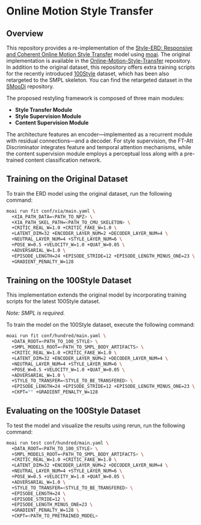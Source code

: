 # Online Motion Style Transfer

## Overview
This repository provides a re-implementation of the [Style-ERD: Responsive and Coherent Online Motion Style Transfer](https://openaccess.thecvf.com/content/CVPR2022/papers/Tao_Style-ERD_Responsive_and_Coherent_Online_Motion_Style_Transfer_CVPR_2022_paper.pdf) model using [moai](https://github.com/moverseai/moai). The original implementation is available in the [Online-Motion-Style-Transfer](https://github.com/tianxintao/Online-Motion-Style-Transfer) repository. In addition to the original dataset, this repository offers extra training scripts for the recently introduced [100Style](https://www.ianxmason.com/100style/) dataset, which has been also retargeted to the SMPL skeleton. You can find the retargeted dataset in the [SMooDi](https://github.com/neu-vi/SMooDi) repository.

The proposed restyling framework is composed of three main modules:
- **Style Transfer Module**
- **Style Supervision Module**
- **Content Supervision Module**

The architecture features an encoder—implemented as a recurrent module with residual connections—and a decoder. For style supervision, the FT-Att Discriminator integrates feature and temporal attention mechanisms, while the content supervision module employs a perceptual loss along with a pre-trained content classification network.

## Training on the Original Dataset
To train the ERD model using the original dataset, run the following command:

```bash
moai run fit conf/xia/main.yaml \
  +XIA_PATH_DATA=<PATH_TO_NPZ> \
  +XIA_PATH_SKEL_PATH=<PATH_TO_CMU_SKELETON> \
  +CRITIC_REAL_W=1.0 +CRITIC_FAKE_W=1.0 \
  +LATENT_DIM=32 +ENCODER_LAYER_NUM=2 +DECODER_LAYER_NUM=4 \
  +NEUTRAL_LAYER_NUM=4 +STYLE_LAYER_NUM=6 \
  +POSE_W=0.5 +VELOCITY_W=1.0 +QUAT_W=0.05 \
  +ADVERSARIAL_W=1.0 \
  +EPISODE_LENGTH=24 +EPISODE_STRIDE=12 +EPISODE_LENGTH_MINUS_ONE=23 \
  +GRADIENT_PENALTY_W=128
```

## Training on the 100Style Dataset
This implementation extends the original model by incorporating training scripts for the latest 100Style dataset.

*Note: SMPL is required.*

To train the model on the 100Style dataset, execute the following command:

```bash
moai run fit conf/hundred/main.yaml \
  +DATA_ROOT=<PATH_TO_100_STYLE> \
  +SMPL_MODELS_ROOT=<PATH_TO_SMPL_BODY_ARTIFACTS> \
  +CRITIC_REAL_W=1.0 +CRITIC_FAKE_W=1.0 \
  +LATENT_DIM=32 +ENCODER_LAYER_NUM=2 +DECODER_LAYER_NUM=4 \
  +NEUTRAL_LAYER_NUM=4 +STYLE_LAYER_NUM=6 \
  +POSE_W=0.5 +VELOCITY_W=1.0 +QUAT_W=0.05 \
  +ADVERSARIAL_W=1.0 \
  +STYLE_TO_TRANSFER=<STYLE_TO_BE_TRANSFERED> \
  +EPISODE_LENGTH=24 +EPISODE_STRIDE=12 +EPISODE_LENGTH_MINUS_ONE=23 \
  +CKPT="" +GRADIENT_PENALTY_W=128
```

## Evaluating on the 100Style Dataset

To test the model and visualize the results using rerun, run the following command:

```bash
moai run test conf/hundred/main.yaml \
  +DATA_ROOT=<PATH_TO_100_STYLE> \
  +SMPL_MODELS_ROOT=<PATH_TO_SMPL_BODY_ARTIFACTS> \
  +CRITIC_REAL_W=1.0 +CRITIC_FAKE_W=1.0 \
  +LATENT_DIM=32 +ENCODER_LAYER_NUM=2 +DECODER_LAYER_NUM=4 \
  +NEUTRAL_LAYER_NUM=4 +STYLE_LAYER_NUM=6 \
  +POSE_W=0.5 +VELOCITY_W=1.0 +QUAT_W=0.05 \
  +ADVERSARIAL_W=1.0 \
  +STYLE_TO_TRANSFER=<STYLE_TO_BE_TRANSFERED> \
  +EPISODE_LENGTH=24 \
  +EPISODE_STRIDE=12 \
  +EPISODE_LENGTH_MINUS_ONE=23 \
  +GRADIENT_PENALTY_W=128 \
  +CKPT=<PATH_TO_PRETRAINED_MODEL>
```